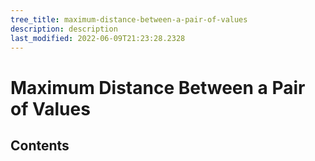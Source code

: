 ```yaml
---
tree_title: maximum-distance-between-a-pair-of-values
description: description
last_modified: 2022-06-09T21:23:28.2328
---
```


# Maximum Distance Between a Pair of Values

## Contents
